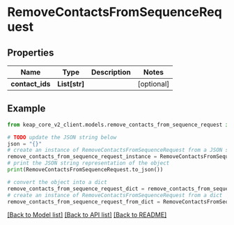 # RemoveContactsFromSequenceRequest


## Properties

Name | Type | Description | Notes
------------ | ------------- | ------------- | -------------
**contact_ids** | **List[str]** |  | [optional] 

## Example

```python
from keap_core_v2_client.models.remove_contacts_from_sequence_request import RemoveContactsFromSequenceRequest

# TODO update the JSON string below
json = "{}"
# create an instance of RemoveContactsFromSequenceRequest from a JSON string
remove_contacts_from_sequence_request_instance = RemoveContactsFromSequenceRequest.from_json(json)
# print the JSON string representation of the object
print(RemoveContactsFromSequenceRequest.to_json())

# convert the object into a dict
remove_contacts_from_sequence_request_dict = remove_contacts_from_sequence_request_instance.to_dict()
# create an instance of RemoveContactsFromSequenceRequest from a dict
remove_contacts_from_sequence_request_from_dict = RemoveContactsFromSequenceRequest.from_dict(remove_contacts_from_sequence_request_dict)
```
[[Back to Model list]](../README.md#documentation-for-models) [[Back to API list]](../README.md#documentation-for-api-endpoints) [[Back to README]](../README.md)


